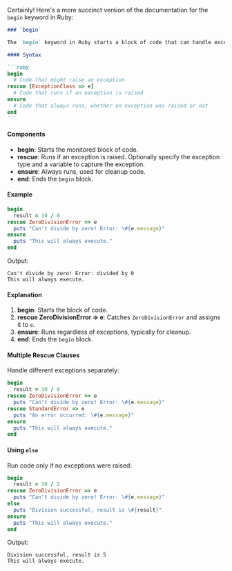 Certainly! Here's a more succinct version of the documentation for the `begin` keyword in Ruby:

````markdown
### `begin`

The `begin` keyword in Ruby starts a block of code that can handle exceptions. It is used with `rescue`, `ensure`, and `end` to manage errors and ensure certain code is always executed.

#### Syntax

```ruby
begin
  # Code that might raise an exception
rescue [ExceptionClass => e]
  # Code that runs if an exception is raised
ensure
  # Code that always runs, whether an exception was raised or not
end
```
````

#### Components

- **begin**: Starts the monitored block of code.
- **rescue**: Runs if an exception is raised. Optionally specify the exception type and a variable to capture the exception.
- **ensure**: Always runs, used for cleanup code.
- **end**: Ends the `begin` block.

#### Example

```ruby
begin
  result = 10 / 0
rescue ZeroDivisionError => e
  puts "Can't divide by zero! Error: \#{e.message}"
ensure
  puts "This will always execute."
end
```

Output:

```
Can't divide by zero! Error: divided by 0
This will always execute.
```

#### Explanation

1. **begin**: Starts the block of code.
2. **rescue ZeroDivisionError => e**: Catches `ZeroDivisionError` and assigns it to `e`.
3. **ensure**: Runs regardless of exceptions, typically for cleanup.
4. **end**: Ends the `begin` block.

#### Multiple Rescue Clauses

Handle different exceptions separately:

```ruby
begin
  result = 10 / 0
rescue ZeroDivisionError => e
  puts "Can't divide by zero! Error: \#{e.message}"
rescue StandardError => e
  puts "An error occurred: \#{e.message}"
ensure
  puts "This will always execute."
end
```

#### Using `else`

Run code only if no exceptions were raised:

```ruby
begin
  result = 10 / 2
rescue ZeroDivisionError => e
  puts "Can't divide by zero! Error: \#{e.message}"
else
  puts "Division successful, result is \#{result}"
ensure
  puts "This will always execute."
end
```

Output:

```
Division successful, result is 5
This will always execute.
```

